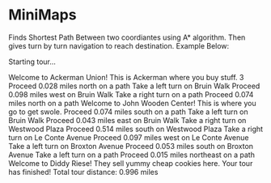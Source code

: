 # MiniMaps

Finds Shortest Path Between two coordiantes using A* algorithm. Then gives turn by turn navigation to reach destination. Example Below:

Starting tour...

Welcome to Ackerman Union!
This is Ackerman where you buy stuff.
3
Proceed 0.028 miles north on a path
Take a left turn on Bruin Walk
Proceed 0.098 miles west on Bruin Walk
Take a right turn on a path
Proceed 0.074 miles north on a path
Welcome to John Wooden Center!
This is where you go to get swole.
Proceed 0.074 miles south on a path
Take a left turn on Bruin Walk
Proceed 0.043 miles east on Bruin Walk
Take a right turn on Westwood Plaza
Proceed 0.514 miles south on Westwood Plaza
Take a right turn on Le Conte Avenue
Proceed 0.097 miles west on Le Conte Avenue
Take a left turn on Broxton Avenue
Proceed 0.053 miles south on Broxton Avenue
Take a left turn on a path
Proceed 0.015 miles northeast on a path
Welcome to Diddy Riese!
They sell yummy cheap cookies here.
Your tour has finished!
Total tour distance: 0.996 miles
